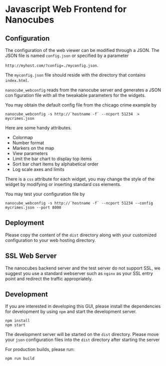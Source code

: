 # Javascript Web Frontend for Nanocubes

## Configuration

The configuration of the web viewer can be modified through a JSON. The JSON file is named `config.json` or specified by a parameter

`http://myhost.com/?config=./myconfig.json`.

The `myconfig.json` file should reside with the directory that contains `index.html`.

`nanocube_webconfig` reads from the nanocube server and generates
a JSON con figuration file with all the tweakable parameters for the
widgets.

You may obtain the default config file from the chicago crime example by

```
nanocube_webconfig -s http://`hostname -f` --ncport 51234  > mycrimes.json
```

Here are some handy attributes.

* Colormap
* Number format
* Markers on the map
* View parameters
* Limit the bar chart to display top items
* Sort bar chart items by alphabetical order
* Log scale axes and limits

There is a `css` attribute for each widget, you may change the style
of the widget by modifying or inserting standard css elements.

You may test your configuration file by

```
nanocube_webconfig -s http://`hostname -f` --ncport 51234 --config  mycrimes.json --port 8000
```

## Deployment

Please copy the content of the `dist` directory along with your customized configuration to your  web hosting directory.


## SSL Web Server
The nanocubes backend server and the test server do not support SSL, we suggest you use a standard webserver such as `nginx` as your SSL entry point and redirect the traffic appropriately.


## Development

If you are interested in developing this GUI, please install the dependencies for development by using `npm` and start the development server.

```
npm install
npm start
```
The development server will be started on the `dist` directory.
Please move your `json` configuration files into the `dist` directory after starting the server

For production builds, please run:

```
npm run build
```
